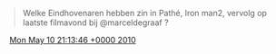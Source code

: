 > Welke Eindhovenaren hebben zin in Pathé, Iron man2, vervolg op laatste filmavond bij @marceldegraaf ?

<img src="../../media/tweet.ico" width="12" /> [Mon May 10 21:13:46 +0000 2010](https://twitter.com/DromerDenker/status/13748080852)